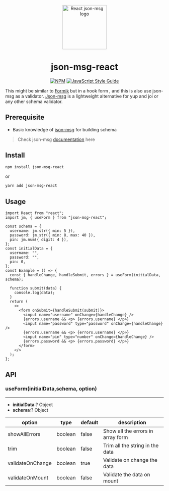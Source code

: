 <p align="center">
    <a href="https://darkcris1.github.io/json-msg-react">
        <img width="140" src="https://json-msg.vercel.app/logo.svg" alt="React json-msg logo" />
  </a>

<h1 align="center">json-msg-react</h1>
<div align="center">

[![NPM](https://img.shields.io/npm/v/json-msg-react.svg)](https://www.npmjs.com/package/json-msg-react) [![JavaScript Style Guide](https://img.shields.io/badge/code_style-standard-brightgreen.svg)](https://standardjs.com)

</div>

This might be similar to [Formik](https://formik.org/) but in a hook form , and this is also use json-msg as a validator. [Json-msg](json-msg.vercel.app) is a lightweight alternative for yup and joi or any other schema validator.

## Prerequisite

- Basic knowledge of [json-msg](json-msg.vercel.app) for building schema

> Check json-msg [documentation](json-msg.vercel.app) here

## Install

```bash
npm install json-msg-react
```

or

```bash
yarn add json-msg-react
```

## Usage

```tsx
import React from "react";
import jm, { useForm } from "json-msg-react";

const schema = {
  username: jm.str({ min: 5 }),
  password: jm.str({ min: 8, max: 40 }),
  pin: jm.num({ digit: 4 }),
};
const initialData = {
  username: "",
  password: "",
  pin: 0,
};
const Example = () => {
  const { handleChange, handleSubmit, errors } = useForm(initialData, schema);

  function submit(data) {
    console.log(data);
  }
  return (
    <>
      <form onSubmit={handleSubmit(submit)}>
        <input name="username" onChange={handleChange} />
        {errors.username && <p> {errors.username} </p>}
        <input name="password" type="password" onChange={handleChange} />
        {errors.username && <p> {errors.username} </p>}
        <input name="pin" type="number" onChange={handleChange} />
        {errors.password && <p> {errors.password} </p>}
      </form>
    </>
  );
};
```

## API

### useForm(**initialData**,**schema**, **option**)

---

- **initialData**:? Object
- **schema**:? Object

| option           | type    | default | description                       |
| ---------------- | ------- | ------- | --------------------------------- |
| showAllErrors    | boolean | false   | Show all the errors in array form |
| trim             | boolean | false   | Trim all the string in the data   |
| validateOnChange | boolean | true    | Validate on change the data       |
| validateOnMount  | boolean | false   | Validate the data on mount        |
